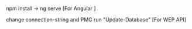 npm install -> ng serve [For Angular ]

change connection-string and PMC run "Update-Database" [For WEP API]